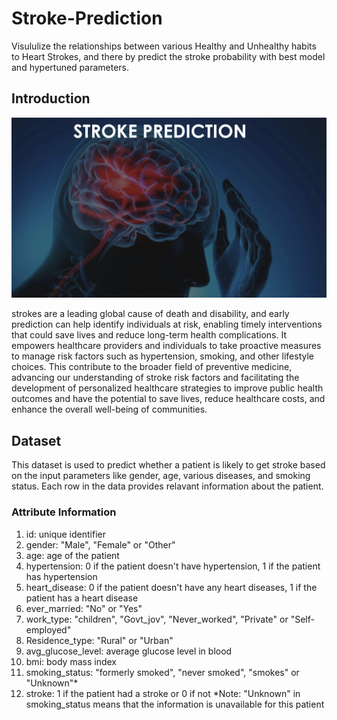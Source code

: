 # Stroke-Prediction
Visululize the relationships between various Healthy and Unhealthy habits to Heart Strokes, and there by predict the stroke probability with best model and hypertuned parameters.
## Introduction
<img src="stroke prediction.png?raw=true"/>

strokes are a leading global cause of death and disability, and early prediction can help identify individuals at risk, enabling timely interventions that could save lives and reduce long-term health complications. It empowers healthcare providers and individuals to take proactive measures to manage risk factors such as hypertension, smoking, and other lifestyle choices. This contribute to the broader field of preventive medicine, advancing our understanding of stroke risk factors and facilitating the development of personalized healthcare strategies to improve public health outcomes and have the potential to save lives, reduce healthcare costs, and enhance the overall well-being of communities.
## Dataset
This dataset is used to predict whether a patient is likely to get stroke based on the input parameters like gender, age, various diseases, and smoking status. Each row in the data provides relavant information about the patient.

### Attribute Information

1) id: unique identifier
2) gender: "Male", "Female" or "Other"
3) age: age of the patient
4) hypertension: 0 if the patient doesn't have hypertension, 1 if the patient has hypertension
5) heart_disease: 0 if the patient doesn't have any heart diseases, 1 if the patient has a heart disease
6) ever_married: "No" or "Yes"
7) work_type: "children", "Govt_jov", "Never_worked", "Private" or "Self-employed"
8) Residence_type: "Rural" or "Urban"
9) avg_glucose_level: average glucose level in blood
10) bmi: body mass index
11) smoking_status: "formerly smoked", "never smoked", "smokes" or "Unknown"*
12) stroke: 1 if the patient had a stroke or 0 if not
*Note: "Unknown" in smoking_status means that the information is unavailable for this patient
